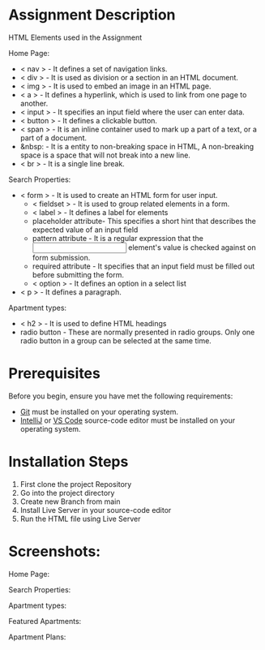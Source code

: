 # Assignment Description


HTML Elements used in the Assignment

Home Page:
* < nav > - It defines a set of navigation links.
* < div > - It is used as division or a section in an HTML document.
* < img > - It is used to embed an image in an HTML page.
* < a > - It defines a hyperlink, which is used to link from one page to another.
* < input > - It specifies an input field where the user can enter data.
* < button > - It defines a clickable button.
* < span > - It is an inline container used to mark up a part of a text, or a part of a document.
* &nbsp: - It is a entity to non-breaking space in HTML, A non-breaking space is a space that will not break into a new line.
* < br > - It is a single line break.

Search Properties:

* < form > - It is used to create an HTML form for user input.
    * < fieldset > - It is used to group related elements in a form.
    * < label > - It defines a label for elements
    * placeholder attribute- This specifies a short hint that describes the expected value of an input field 
    * pattern attribute - It is a regular expression that the <input> element's value is checked against on form submission. 
    * required attribute - It specifies that an input field must be filled out before submitting the form.
    * < option > - It defines an option in a select list
* < p > - It defines a paragraph.

Apartment types:

* < h2 > - It is used to define HTML headings
* radio button - These are normally presented in radio groups. Only one radio button in a group can be selected at the same time.
    
# Prerequisites
Before you begin, ensure you have met the following requirements:

  - [Git](https://git-scm.com/downloads) must be installed on your operating system.
  - [IntelliJ](https://www.jetbrains.com/community/education/#students) or [VS Code](https://code.visualstudio.com/) source-code editor must be installed on your operating system.

# Installation Steps
1. First clone the project Repository
2. Go into the project directory
3. Create new Branch from main
4. Install Live Server in your source-code editor
5. Run the HTML file using Live Server

# Screenshots:
Home Page:

Search Properties:

Apartment types:

Featured Apartments:

Apartment Plans:

 
